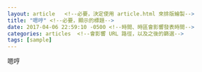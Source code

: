 ```yaml
---
layout: article   <!--必要，決定使用 article.html 來排版繪製-->
title: "嗯哼" <!--必要，顯示的標題-->
date: 2017-04-06 22:59:10 -0500 <!--時間、時區會影響發表時間-->
categories: articles  <!--會影響 URL 路徑，以及之後的篩選-->
tags: [sample]
---
```

嗯哼
